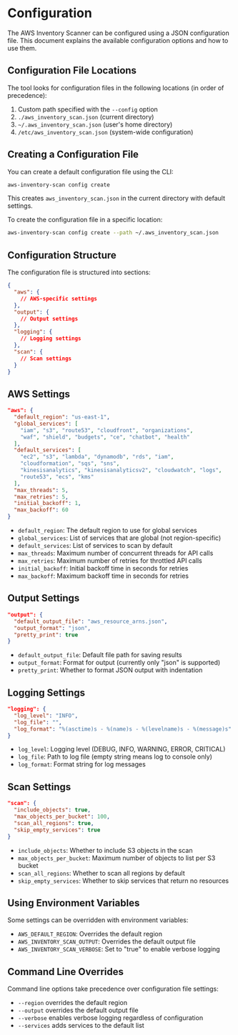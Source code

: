 # Configuration

The AWS Inventory Scanner can be configured using a JSON configuration file. This document explains the available configuration options and how to use them.

## Configuration File Locations

The tool looks for configuration files in the following locations (in order of precedence):

1. Custom path specified with the `--config` option
2. `./aws_inventory_scan.json` (current directory)
3. `~/.aws_inventory_scan.json` (user's home directory)
4. `/etc/aws_inventory_scan.json` (system-wide configuration)

## Creating a Configuration File

You can create a default configuration file using the CLI:

```bash
aws-inventory-scan config create
```

This creates `aws_inventory_scan.json` in the current directory with default settings.

To create the configuration file in a specific location:

```bash
aws-inventory-scan config create --path ~/.aws_inventory_scan.json
```

## Configuration Structure

The configuration file is structured into sections:

```json
{
  "aws": {
    // AWS-specific settings
  },
  "output": {
    // Output settings
  },
  "logging": {
    // Logging settings
  },
  "scan": {
    // Scan settings
  }
}
```

## AWS Settings

```json
"aws": {
  "default_region": "us-east-1",
  "global_services": [
    "iam", "s3", "route53", "cloudfront", "organizations",
    "waf", "shield", "budgets", "ce", "chatbot", "health"
  ],
  "default_services": [
    "ec2", "s3", "lambda", "dynamodb", "rds", "iam",
    "cloudformation", "sqs", "sns",
    "kinesisanalytics", "kinesisanalyticsv2", "cloudwatch", "logs", 
    "route53", "ecs", "kms"
  ],
  "max_threads": 5,
  "max_retries": 5,
  "initial_backoff": 1,
  "max_backoff": 60
}
```

- `default_region`: The default region to use for global services
- `global_services`: List of services that are global (not region-specific)
- `default_services`: List of services to scan by default
- `max_threads`: Maximum number of concurrent threads for API calls
- `max_retries`: Maximum number of retries for throttled API calls
- `initial_backoff`: Initial backoff time in seconds for retries
- `max_backoff`: Maximum backoff time in seconds for retries

## Output Settings

```json
"output": {
  "default_output_file": "aws_resource_arns.json",
  "output_format": "json",
  "pretty_print": true
}
```

- `default_output_file`: Default file path for saving results
- `output_format`: Format for output (currently only "json" is supported)
- `pretty_print`: Whether to format JSON output with indentation

## Logging Settings

```json
"logging": {
  "log_level": "INFO",
  "log_file": "",
  "log_format": "%(asctime)s - %(name)s - %(levelname)s - %(message)s"
}
```

- `log_level`: Logging level (DEBUG, INFO, WARNING, ERROR, CRITICAL)
- `log_file`: Path to log file (empty string means log to console only)
- `log_format`: Format string for log messages

## Scan Settings

```json
"scan": {
  "include_objects": true,
  "max_objects_per_bucket": 100,
  "scan_all_regions": true,
  "skip_empty_services": true
}
```

- `include_objects`: Whether to include S3 objects in the scan
- `max_objects_per_bucket`: Maximum number of objects to list per S3 bucket
- `scan_all_regions`: Whether to scan all regions by default
- `skip_empty_services`: Whether to skip services that return no resources

## Using Environment Variables

Some settings can be overridden with environment variables:

- `AWS_DEFAULT_REGION`: Overrides the default region
- `AWS_INVENTORY_SCAN_OUTPUT`: Overrides the default output file
- `AWS_INVENTORY_SCAN_VERBOSE`: Set to "true" to enable verbose logging

## Command Line Overrides

Command line options take precedence over configuration file settings:

- `--region` overrides the default region
- `--output` overrides the default output file
- `--verbose` enables verbose logging regardless of configuration
- `--services` adds services to the default list
